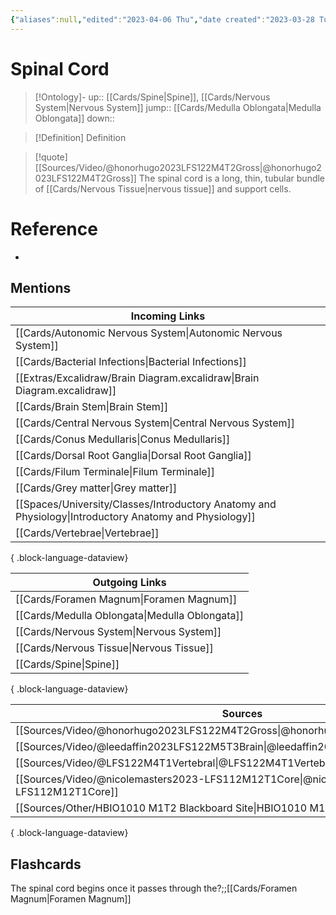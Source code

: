 ```yaml
---
{"aliases":null,"edited":"2023-04-06 Thu","date created":"2023-03-28 Tue","tags":["Uni/LFS122","flashcards/LFS122"],"dg-publish":true,"permalink":"/cards/spinal-cord/","dgPassFrontmatter":true}
---
```


# Spinal Cord

> [!Ontology]-
> up:: [[Cards/Spine\|Spine]], [[Cards/Nervous System\|Nervous System]]
> jump:: [[Cards/Medulla Oblongata\|Medulla Oblongata]]
> down:: 

> [!Definition] Definition

> [!quote] [[Sources/Video/@honorhugo2023LFS122M4T2Gross\|@honorhugo2023LFS122M4T2Gross]]
> The spinal cord is a long, thin, tubular bundle of [[Cards/Nervous Tissue\|nervous tissue]] and support cells.

# Reference

- 

## Mentions

| Incoming Links                                                                                            |
| --------------------------------------------------------------------------------------------------------- |
| [[Cards/Autonomic Nervous System\|Autonomic Nervous System]]                                           |
| [[Cards/Bacterial Infections\|Bacterial Infections]]                                                   |
| [[Extras/Excalidraw/Brain Diagram.excalidraw\|Brain Diagram.excalidraw]]                               |
| [[Cards/Brain Stem\|Brain Stem]]                                                                       |
| [[Cards/Central Nervous System\|Central Nervous System]]                                               |
| [[Cards/Conus Medullaris\|Conus Medullaris]]                                                           |
| [[Cards/Dorsal Root Ganglia\|Dorsal Root Ganglia]]                                                     |
| [[Cards/Filum Terminale\|Filum Terminale]]                                                             |
| [[Cards/Grey matter\|Grey matter]]                                                                     |
| [[Spaces/University/Classes/Introductory Anatomy and Physiology\|Introductory Anatomy and Physiology]] |
| [[Cards/Vertebrae\|Vertebrae]]                                                                         |

{ .block-language-dataview}

| Outgoing Links                                    |
| ------------------------------------------------- |
| [[Cards/Foramen Magnum\|Foramen Magnum]]       |
| [[Cards/Medulla Oblongata\|Medulla Oblongata]] |
| [[Cards/Nervous System\|Nervous System]]       |
| [[Cards/Nervous Tissue\|Nervous Tissue]]       |
| [[Cards/Spine\|Spine]]                         |

{ .block-language-dataview}

| Sources                                                                                     |
| ------------------------------------------------------------------------------------------- |
| [[Sources/Video/@honorhugo2023LFS122M4T2Gross\|@honorhugo2023LFS122M4T2Gross]]           |
| [[Sources/Video/@leedaffin2023LFS122M5T3Brain\|@leedaffin2023LFS122M5T3Brain]]           |
| [[Sources/Video/@LFS122M4T1Vertebral\|@LFS122M4T1Vertebral]]                             |
| [[Sources/Video/@nicolemasters2023-LFS112M12T1Core\|@nicolemasters2023-LFS112M12T1Core]] |
| [[Sources/Other/HBIO1010 M1T2 Blackboard Site\|HBIO1010 M1T2 Blackboard Site]]           |

{ .block-language-dataview}

## Flashcards

The spinal cord begins once it passes through the?;;[[Cards/Foramen Magnum\|Foramen Magnum]]
<!--SR:!2023-11-17,43,270-->